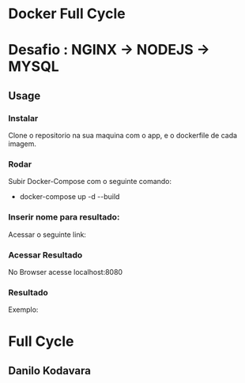 # Docker Full Cycle
# Desafio : NGINX -> NODEJS -> MYSQL

## Usage

### Instalar
Clone o repositorio na sua maquina com o app, e o dockerfile de cada imagem.

### Rodar
Subir Docker-Compose com o seguinte comando:
 - docker-compose up -d --build

### Inserir nome para resultado:
Acessar o seguinte link:

### Acessar Resultado
No Browser acesse localhost:8080

### Resultado
Exemplo: 
<h1> Full Cycle </h1> 
<h2>Danilo Kodavara</h2>




